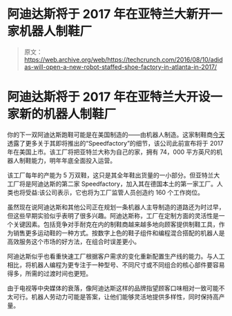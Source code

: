 # 阿迪达斯将于 2017 年在亚特兰大新开一家机器人制鞋厂 

> 原文：<https://web.archive.org/web/https://techcrunch.com/2016/08/10/adidas-will-open-a-new-robot-staffed-shoe-factory-in-atlanta-in-2017/>

# 阿迪达斯将于 2017 年在亚特兰大开设一家新的机器人制鞋厂

你的下一双阿迪达斯跑鞋可能是在美国制造的——由机器人制造。这家制鞋商[今天](https://web.archive.org/web/20221025222813/http://news.adidas.com/US/Latest-News/ALL/adidas-will-open-atlanta-based-facility--to-make-shoes-in-america/s/4d105d93-794c-4282-9382-d50032585cc1)透露了更多关于其即将推出的“Speedfactory”的细节，该公司此前宣布将于 2017 年在美国上市。该工厂将把亚特兰大称为自己的家，拥有 74，000 平方英尺的机器人制鞋能力，明年年底全面投入运营。

该工厂每年的产能为 5 万双鞋，这只是其全年鞋出货量的一小部分。但亚特兰大工厂将是阿迪达斯的第二家 Speedfactory，加入其在德国本土的第一家工厂。人类也将受益:该公司表示，它也将为工厂监管人员创造约 160 个工作岗位。

虽然现在说阿迪达斯和其他公司正在规划一条机器人主导制造的道路还为时过早，但这些早期实验似乎表明了很多兴趣。阿迪达斯称，工厂在定制方面的灵活性是一个关键因素。包括竞争对手耐克在内的制鞋商越来越多地向顾客提供制鞋工具，作为销售更多运动鞋的一种方式。按数字上色的鞋子组件和编程混合搭配的机器人是高效服务这个市场的好方法，在组合时误差更小。

阿迪达斯似乎也看重快速工厂根据客户需求的变化重新配置生产线的能力。与人工相比，将机器人编程为更专注于一种型号、不同尺寸或不同组合的核心部件要容易得多，所需的过渡时间也更短。

由于电视等中央媒体的衰落，像阿迪达斯这样的品牌指望顾客口味相对一致可能不太可行。机器人劳动力可能是答案，让他们能够灵活地提供多样性，同时保持高产量。